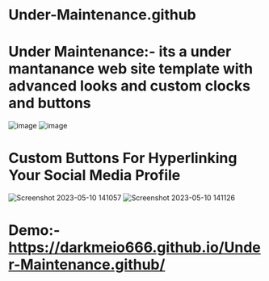 # Under-Maintenance.github
# Under Maintenance:- its a under mantanance web site template with advanced looks and custom clocks and buttons
![image](https://github.com/Darkmeio666/Under-Maintenance.github/assets/123799633/a707f9ab-903e-4566-a586-d73f13e93db8)
![image](https://github.com/Darkmeio666/Under-Maintenance.github/assets/123799633/2038c0cb-0744-40c4-abc6-3bb269187ba8)
# Custom Buttons For Hyperlinking Your Social Media Profile
![Screenshot 2023-05-10 141057](https://github.com/Darkmeio666/Under-Maintenance.github/assets/123799633/0c90d60c-325c-434e-870e-0107bfa59c52)
![Screenshot 2023-05-10 141126](https://github.com/Darkmeio666/Under-Maintenance.github/assets/123799633/be026fcd-9f50-467a-92b6-fa58f7909982)


# Demo:- https://darkmeio666.github.io/Under-Maintenance.github/
